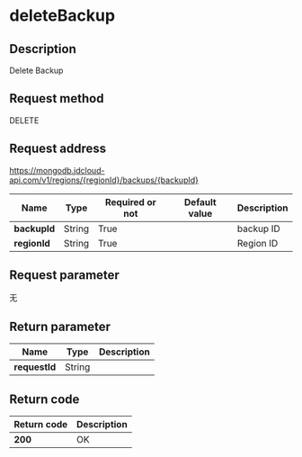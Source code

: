 # deleteBackup


## Description
Delete Backup

## Request method
DELETE

## Request address
https://mongodb.jdcloud-api.com/v1/regions/{regionId}/backups/{backupId}

|Name|Type|Required or not|Default value|Description|
|---|---|---|---|---|
|**backupId**|String|True||backup ID|
|**regionId**|String|True||Region ID|

## Request parameter
无


## Return parameter
|Name|Type|Description|
|---|---|---|
|**requestId**|String||



## Return code
|Return code|Description|
|---|---|
|**200**|OK|
